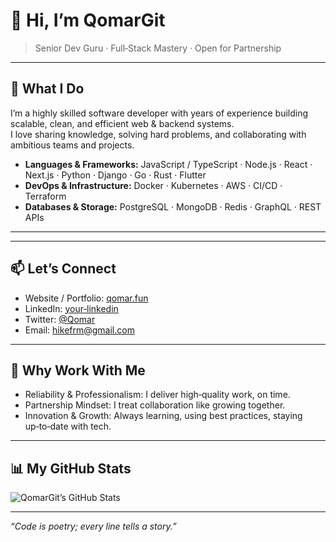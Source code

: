 # 👋 Hi, I’m QomarGit

> Senior Dev Guru ‧ Full‑Stack Mastery ‧ Open for Partnership  

---

## 🔧 What I Do

I’m a highly skilled software developer with years of experience building scalable, clean, and efficient web & backend systems.  
I love sharing knowledge, solving hard problems, and collaborating with ambitious teams and projects.  

- **Languages & Frameworks:** JavaScript / TypeScript · Node.js · React · Next.js · Python · Django · Go  · Rust · Flutter
- **DevOps & Infrastructure:** Docker · Kubernetes · AWS · CI/CD · Terraform  
- **Databases & Storage:** PostgreSQL · MongoDB · Redis · GraphQL · REST APIs  

---


---

## 📫 Let’s Connect

- Website / Portfolio: [qomar.fun](https://qomar.fun)  
- LinkedIn: [your‑linkedin](https://www.linkedin.com/in/qomar)  
- Twitter: [@Qomar](https://twitter.com/qomar)  
- Email: hikefrm@gmail.com  

---

## 🎯 Why Work With Me

- Reliability & Professionalism: I deliver high‑quality work, on time.  
- Partnership Mindset: I treat collaboration like growing together.  
- Innovation & Growth: Always learning, using best practices, staying up‑to‑date with tech.  

---

## 📊 My GitHub Stats

![QomarGit’s GitHub Stats](https://github-readme-stats.vercel.app/api?username=QomarGit&show_icons=true&theme=radical)

---

*“Code is poetry; every line tells a story.”*

